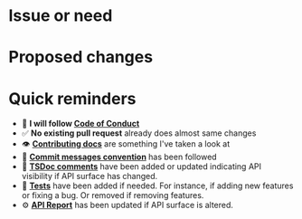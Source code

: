 # Issue or need

<!-- Describe here WHAT issue or need you're solving -->
<!-- Fixes # -->

# Proposed changes

<!-- Describe here HOW you're solving it -->

# Quick reminders

- 🤝 **I will follow [Code of Conduct](https://github.com/davidlj95/ngx/blob/main/CODE_OF_CONDUCT.md)**
- ✅ **No existing pull request** already does almost same changes
- 👁️ **[Contributing docs](https://github.com/davidlj95/ngx/blob/main/CONTRIBUTING.md)** are something I've taken a look at
- 📝 **[Commit messages convention](https://github.com/davidlj95/ngx/blob/main/CONTRIBUTING.md#commit-messages)** has been followed
- 💬 **[TSDoc comments](https://github.com/davidlj95/ngx/blob/main/CONTRIBUTING.md#tsdoc-comments)** have been added or updated indicating API visibility if API surface has changed.
- 🧪 **[Tests](https://github.com/davidlj95/ngx/blob/main/CONTRIBUTING.md#test)** have been added if needed. For instance, if adding new features or fixing a bug. Or removed if removing features.
- ⚙️ **[API Report](https://github.com/davidlj95/ngx/blob/main/CONTRIBUTING.md#api-report)** has been updated if API surface is altered.
